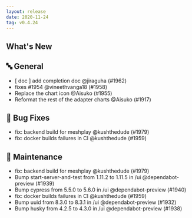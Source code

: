 ```yaml
---
layout: release
date: 2020-11-24
tag: v0.4.24
---
```


## What's New

## 🔤 General
- [ doc ] add completion doc @jiraguha (#1962)
- fixes #1954 @vineethvanga18 (#1958)
- Replace the chart icon @Aisuko (#1955)
- Reformat the rest of the adapter charts @Aisuko (#1917)

## 🐛 Bug Fixes

- fix: backend build for meshplay @kushthedude (#1979)
- fix: docker builds failures in CI @kushthedude (#1959)

## 🧰 Maintenance

- fix: backend build for meshplay @kushthedude (#1979)
- Bump start-server-and-test from 1.11.2 to 1.11.5 in /ui @dependabot-preview (#1939)
- Bump cypress from 5.5.0 to 5.6.0 in /ui @dependabot-preview (#1940)
- fix: docker builds failures in CI @kushthedude (#1959)
- Bump uuid from 8.3.0 to 8.3.1 in /ui @dependabot-preview (#1932)
- Bump husky from 4.2.5 to 4.3.0 in /ui @dependabot-preview (#1938)
